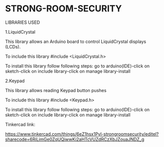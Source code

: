 # STRONG-ROOM-SECURITY

LIBRARIES USED

1.LiquidCrystal

This library allows an Arduino board to control LiquidCrystal displays (LCDs).

To include this library
#include <LiquidCrystal.h>

To install this library follow following steps:
go to arduino(IDE)-click on sketch-click on include library-click on manage library-install

2.Keypad

This library allows reading Keypad button pushes

To include this library
#include <Keypad.h>


To install this library follow following steps:
go to arduino(IDE)-click on sketch-click on include library-click on manage library-install


Tinkercad link:

https://www.tinkercad.com/things/6eZ1hsx1Pyl-strongroomsecurity/editel?sharecode=6RiLimGe0ZqUQiwwKi2aHTcVUZdRCzXbJZouaJNDZ_g
